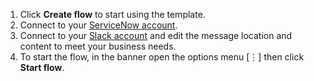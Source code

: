 1. Click **Create flow** to start using the template.
2. Connect to your [ServiceNow account](http://ibm.biz/acservicenow).
3. Connect to your [Slack account](https://developer.ibm.com/integration/docs/app-connect/how-to-guides-for-apps/use-ibm-app-connect-slack/) and edit the message location and content to meet your business needs.
4. To start the flow, in the banner open the options menu [&#8942;] then click **Start flow**.
